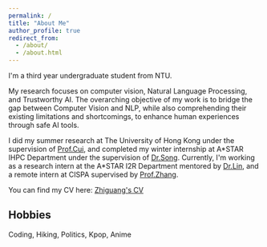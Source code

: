```yaml
---
permalink: /
title: "About Me"
author_profile: true
redirect_from: 
  - /about/
  - /about.html
---
```





I'm a third year undergraduate student from NTU. 

My research focuses on computer vision, Natural Language Processing, and Trustworthy AI. The overarching objective of my work is to bridge the gap between Computer Vision and NLP, while also comprehending their existing limitations and shortcomings, to enhance human experiences through safe AI tools.

I did my summer research at The University of Hong Kong under the supervision of [Prof.Cui](https://i.cs.hku.hk/~heming/), and completed my winter internship at A\*STAR IHPC Department under the supervision of [Dr.Song](https://sites.google.com/view/yutingsong/home). Currently, I'm working as a research intern at the A\*STAR I2R Department mentored by [Dr.Lin](https://thomaslin1990.github.io), and a remote intern at CISPA supervised by [Prof.Zhang](https://yangzhangalmo.github.io/).


You can find my CV here: [Zhiguang's CV](../assets/CV.pdf)


Hobbies
------


Coding, Hiking, Politics, Kpop, Anime
